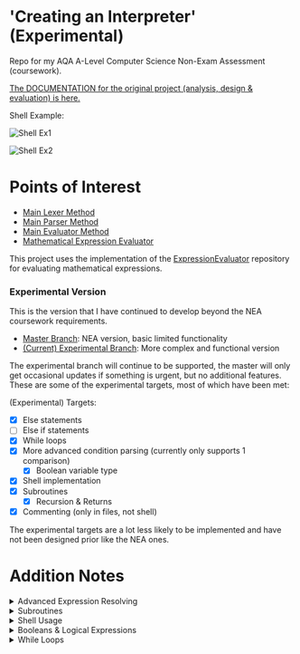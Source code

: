 # 'Creating an Interpreter' (Experimental)
Repo for my AQA A-Level Computer Science Non-Exam Assessment (coursework).

[The DOCUMENTATION for the original project (analysis, design & evaluation) is here.](https://github.com/TorinFelton/NEA_ProgrammingLanguage/blob/master/NEA_REPORT.pdf)

Shell Example:


![Shell Ex1](https://i.imgur.com/6epytNa.png)


![Shell Ex2](https://i.imgur.com/zzD6cnO.png)



# Points of Interest

- [Main Lexer Method](https://github.com/TorinFelton/NEA_ProgrammingLanguage/blob/experimental/NEA_ProgrammingLanguage/Lexer_Module/Tokeniser.cs)
- [Main Parser Method](https://github.com/TorinFelton/NEA_ProgrammingLanguage/blob/experimental/NEA_ProgrammingLanguage/Parser_Module/Parser.cs)
- [Main Evaluator Method](https://github.com/TorinFelton/NEA_ProgrammingLanguage/blob/experimental/NEA_ProgrammingLanguage/Evaluator_Module/Evaluator.cs)
- [Mathematical Expression Evaluator](https://github.com/TorinFelton/NEA_ProgrammingLanguage/tree/experimental/NEA_ProgrammingLanguage/Evaluator_Module/ExpressionEvaluation)


This project uses the implementation of the [ExpressionEvaluator](https://github.com/TorinFelton/ExpressionEvaluator) repository for evaluating mathematical expressions.

### Experimental Version
This is the version that I have continued to develop beyond the NEA coursework requirements. 
- [Master Branch](https://github.com/TorinFelton/NEA_ProgrammingLanguage/tree/master): NEA version, basic limited functionality
- [(Current) Experimental Branch](https://github.com/TorinFelton/NEA_ProgrammingLanguage/tree/experimental): More complex and functional version

The experimental branch will continue to be supported, the master will only get occasional updates if something is urgent, but no additional features. These are some of the experimental targets, most of which have been met:

(Experimental) Targets:
- [x] Else statements
- [ ] Else if statements
- [x] While loops
- [x] More advanced condition parsing (currently only supports 1 comparison)
  - [x] Boolean variable type
- [x] Shell implementation
- [x] Subroutines
	- [x] Recursion & Returns
- [x] Commenting (only in files, not shell)
  
The experimental targets are a lot less likely to be implemented and have not been designed prior like the NEA ones.

# Addition Notes

<details>
	<summary>Advanced Expression Resolving</summary>
	So this works - I don't know *exactly* how or why, but it does. 

Prior to this addition, I had 2 implementations of the Djikstra Shunting-yard algorithm - one for doing the usual mathematical operations in the right order, and the other for doing logical operations like '&&' or '||'. 
They worked separately, but the overall way expressions were handled and resolved was not overly efficient or fully functional. For example, the previous version couldn't handle a boolean expression being something like '(1 == 1) && true', as it's a diverse expression with a few different things to take into account.
	The solution? I've merged the two djikstra implementations into one, with a big precedences dict:
	
```
{"!", 5 },
{"^", 5 },
{"_", 5 },
{"*", 4 },
{"/", 4 },
{"+", 3 },
{"-", 3 },
{")", 3 },
{"||", 2 },
{"&&", 2 },
{"==", 2 },
{"(", 1 }
```

This allows the algorithm to work with ANYTHING in the expression - logical & mathematical operators at once. It can therefore resolve a mathematical expression and then logically compare it with something else, etc. I've had to make quite a lot of changes to the class relationships, and I've completely removed any expression handling algorithms from the main Evaluator.cs - all of that is now done in the algorithm.
- [The expression handling code](https://github.com/TorinFelton/NEA_ProgrammingLanguage/tree/experimental/NEA_ProgrammingLanguage/Evaluator_Module/ExpressionEvaluation/Resolver)
- [Here is the SYA algorithm to build the AST](https://github.com/TorinFelton/NEA_ProgrammingLanguage/blob/experimental/NEA_ProgrammingLanguage/Evaluator_Module/ExpressionEvaluation/Resolver/TreeBuilder.cs)
- [This is the modified RPN algorithm to calculate results](https://github.com/TorinFelton/NEA_ProgrammingLanguage/blob/experimental/NEA_ProgrammingLanguage/Evaluator_Module/ExpressionEvaluation/Resolver/RPN.cs)
	
</details>

<details>
<summary>Subroutines</summary>
	
<details>
	<summary> Recursive Towers of Hanoi </summary>
	
	
```c#

func towers(int n, string sourcePole, string destPole, string auxPole) returns void {
	if (n == 0) { }
	else {
		towers(n-1, sourcePole, destPole, auxPole);
		outputln("Move disk " + str(n) + " from " + sourcePole + " to " + destPole);
		towers(n-1, auxPole, destPole, sourcePole);
	}
}

towers(3, "S", "D", "A");

```
Output:

```
-------------------- PROGRAM STARTED --------------------
Move disk 1 from S to D
Move disk 2 from S to D
Move disk 1 from A to D
Move disk 3 from S to D
Move disk 1 from A to D
Move disk 2 from A to D
Move disk 1 from S to D
-------------------- PROGRAM ENDED --------------------
```

</details>

<details>
	<summary> Recursive fibonacci nth term </summary>
	Not the most efficient way, but it just tests the recursion and return statements.
	
```c#

func fib(int n) returns int {
	if (n <= 1) {
		return n;
	}
	return fib(n-1) + fib(n-2);
}

```
Usage (via Shell):

```
>> fib(20)
6765
>> fib(8)
21
```

</details>
  
<details>
  <summary>Simple Recursive Counting</summary>
  
```c#

func Count(int start, int finish) returns void {
	outputln(start);

	if (start < finish) {
		Count(start+1, finish);
	}
	else {
		outputln("Finished counting!");
	}
}

Count(1, 10);


```

Program running:
```
-------------------- PROGRAM STARTED --------------------
1
2
3
4
5
6
7
8
9
10
Finished counting!
-------------------- PROGRAM ENDED --------------------
```
</details>


<details>
  <summary>Guessing Game Subroutine Implementation</summary>
  
```c#

func GuessingGame(string toGuess, int maxGuesses) returns void {
	int guessAmount = 0;
	string guess = "";

	while (guessAmount < maxGuesses && toGuess != guess) {
		outputln("Guess the password.");
		inputStr(guess);
		guessAmount = guessAmount + 1;
	}

	if (toGuess == guess) { outputStringInt("You guessed it! Attempts: ", guessAmount); }
	else {
		outputln("You didn't guess it");
	}

}

GuessingGame("abc123", 5);
```

Program running:
```
-------------------- PROGRAM STARTED --------------------
Guess the password.
> abc12
Guess the password.
> abc123
You guessed it! Attempts: 2
-------------------- PROGRAM ENDED --------------------

```
  
</details>
</details>
</details>

<details>
<summary>Shell Usage</summary>
I've implemented an interactive shell, similar to that of Python. You are able to type normal programming statements and flow control in, but you are also (like Python) able to just type an expression in and have it evaluated.
The shell has text colouring too, here is what it looks like on the Windows Terminal Preview: https://imgur.com/a/DC17xAZ

NOTE: '>>' signifies input to the shell, and '>' signifies input to the program.

<details>
  <summary>Statements</summary>
  
```c#

>> int x = 0;
>> outputln(x);
0

```
</details>


<details>
  <summary>Flow Control (if, while) & Auto Line Numbering</summary>
	Line numbers will continue until the code block is finished. Colouring is different in the shell.
  
```c#

>> if (x == 0) {
2       outputln("X is 0");
3       inputInt(x);
4       if (x == 0) {
5               outputln("Unchanged");
6       }
7  }
X is 0
> 0
Unchanged

```

  
</details>

<details>
  <summary>Boolean Variable Declaration & Usage</summary>
	
  
```c#

>> bool testing = true && false;
>> testing
False
>> if (testing) {
2       outputln("Testing is true");
3  } else {
4       outputln("Testing is false");
5  }
6
Testing is false
>>

```

  
</details>
</details>

  </details>

<details>
<summary>Booleans & Logical Expressions</summary>
The master branch contains no booleans and logical expressions are not evaluated as such - it only supports two comparisons between variables. This version is able to evaluate a complex logical expression and now accepts 'True' and 'False' as values, meaning boolean variables are now here too. To do this, I've just re-implemented the same algorithm that calculates maths expressions, and replaced the 'operators' with logical comparators. The '!' acts as an unary minus too.
  
<details>
  <summary>Simple Logic Expression (Shell)</summary>
  
```c#

>> true && true
True
>> false && false
False

```
</details>


<details>
  <summary>Complex Order of Operations Expressions</summary>
	Working as far as I know*, I'm unable to test every possible input but all the ones I've tested have worked so far...
  
```c#

>> true && !(false || !(true && true))
True
```

Just to check:

=> TRUE AND NOT(FALSE OR NOT(TRUE AND TRUE))
=> TRUE AND NOT(FALSE OR FALSE)
=> TRUE AND TRUE
= TRUE

  
</details>

<details>
  <summary>Boolean Variable Declaration & Usage</summary>
	
  
```c#

>> bool testing = true && false;
>> testing
False
>> if (testing) {
2       outputln("Testing is true");
3  } else {
4       outputln("Testing is false");
5  }
6
Testing is false
>>

```

  
</details>
</details>

  </details>

<details>
<summary>While Loops</summary>
I've just reused the template from the 'If' statements and modified it slightly to support while loops - the WhileStatement object directly inherits from the IfStatement one. 
As I've added 'While' statements, more complex programs can be created:
  
<details>
  <summary>Simple Guessing Game</summary>
  
```c#

string password = "abc123";
string guess = "";
int guessAmount = 0;

while (guess != password) {
	outputln("Guess the password.");
	inputStr(guess);
	guessAmount = guessAmount + 1;
}

output("You guessed it! Attempts: ");
outputln(guessAmount);

```

Program running:
```
-------------------- PROGRAM STARTED --------------------
Guess the password.
> abwd
Guess the password.
> abc
Guess the password.
> abc 123
Guess the password.
> I don't know!
Guess the password.
> abc123
You guessed it! Attempts: 5
-------------------- PROGRAM ENDED --------------------
```
</details>


<details>
  <summary>Number Search</summary>
	Note this is still a slightly weird implementation due to the limitations of the language so far.
  
```c#

int x = 10*(4/1+1)*27+1;
int y = 0;
int z = 99999;

int result = 0;

while (result != x) {
	if (y == x) {
		result = y;
		output("Found! Y");
	} else {
		if (z == x) {
			result = x;
			output("Found! Z");
		}
	}
	y = y + 1;
	z = z - 1;
}

outputln(result);
```

Program running:
```
-------------------- PROGRAM STARTED --------------------
Found! Y 1351
-------------------- PROGRAM ENDED --------------------

```
  
</details>
</details>

  </details>



  </details>

